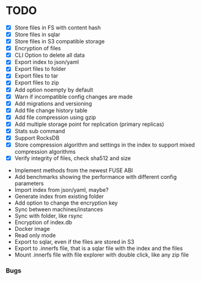# TODO

- [x] Store files in FS with content hash
- [x] Store files in sqlar
- [x] Store files in S3 compatible storage
- [x] Encryption of files
- [x] CLI Option to delete all data 
- [x] Export index to json/yaml
- [x] Export files to folder
- [x] Export files to tar
- [x] Export files to zip
- [x] Add option noempty by default
- [x] Warn if incompatible config changes are made
- [x] Add migrations and versioning
- [x] Add file change history table
- [x] Add file compression using gzip
- [x] Add multiple storage point for replication (primary replicas)
- [x] Stats sub command
- [x] Support RocksDB
- [x] Store compression algorithm and settings in the index to support mixed compression algorithms
- [x] Verify integrity of files, check sha512 and size
- Implement methods from the newest FUSE ABI
- Add benchmarks showing the performance with different config parameters
- Import index from json/yaml, maybe?
- Generate index from existing folder
- Add option to change the encryption key
- Sync between machines/instances
- Sync with folder, like rsync
- Encryption of index.db
- Docker image
- Read only mode
- Export to sqlar, even if the files are stored in S3
- Export to .innerfs file, that is a sqlar file with the index and the files
- Mount .innerfs file with file explorer with double click, like any zip file

### Bugs
